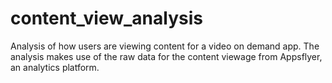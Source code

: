 # content_view_analysis
Analysis of how users are viewing content for a video on demand app.
The analysis makes use of the raw data for the content viewage from Appsflyer, an analytics platform.
